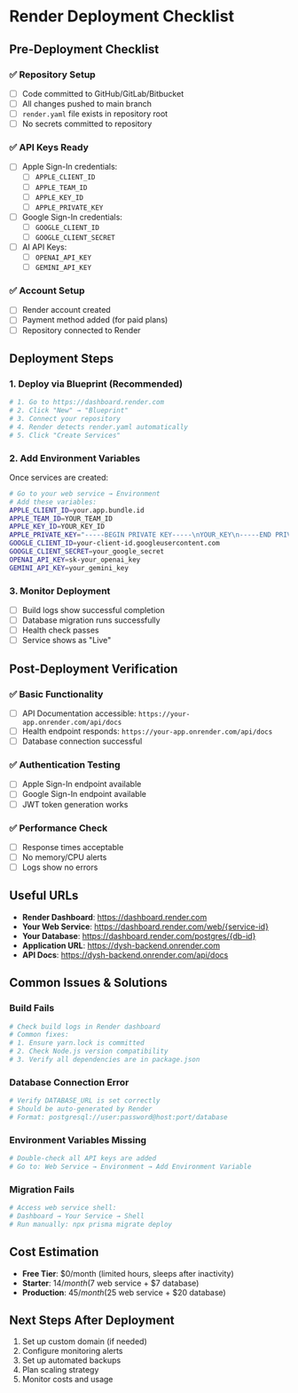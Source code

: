 # Render Deployment Checklist

## Pre-Deployment Checklist

### ✅ Repository Setup
- [ ] Code committed to GitHub/GitLab/Bitbucket
- [ ] All changes pushed to main branch
- [ ] `render.yaml` file exists in repository root
- [ ] No secrets committed to repository

### ✅ API Keys Ready
- [ ] Apple Sign-In credentials:
  - [ ] `APPLE_CLIENT_ID`
  - [ ] `APPLE_TEAM_ID`
  - [ ] `APPLE_KEY_ID`
  - [ ] `APPLE_PRIVATE_KEY`
- [ ] Google Sign-In credentials:
  - [ ] `GOOGLE_CLIENT_ID`
  - [ ] `GOOGLE_CLIENT_SECRET`
- [ ] AI API Keys:
  - [ ] `OPENAI_API_KEY`
  - [ ] `GEMINI_API_KEY`

### ✅ Account Setup
- [ ] Render account created
- [ ] Payment method added (for paid plans)
- [ ] Repository connected to Render

## Deployment Steps

### 1. Deploy via Blueprint (Recommended)
```bash
# 1. Go to https://dashboard.render.com
# 2. Click "New" → "Blueprint"
# 3. Connect your repository
# 4. Render detects render.yaml automatically
# 5. Click "Create Services"
```

### 2. Add Environment Variables
Once services are created:
```bash
# Go to your web service → Environment
# Add these variables:
APPLE_CLIENT_ID=your.app.bundle.id
APPLE_TEAM_ID=YOUR_TEAM_ID
APPLE_KEY_ID=YOUR_KEY_ID
APPLE_PRIVATE_KEY="-----BEGIN PRIVATE KEY-----\nYOUR_KEY\n-----END PRIVATE KEY-----"
GOOGLE_CLIENT_ID=your-client-id.googleusercontent.com
GOOGLE_CLIENT_SECRET=your_google_secret
OPENAI_API_KEY=sk-your_openai_key
GEMINI_API_KEY=your_gemini_key
```

### 3. Monitor Deployment
- [ ] Build logs show successful completion
- [ ] Database migration runs successfully
- [ ] Health check passes
- [ ] Service shows as "Live"

## Post-Deployment Verification

### ✅ Basic Functionality
- [ ] API Documentation accessible: `https://your-app.onrender.com/api/docs`
- [ ] Health endpoint responds: `https://your-app.onrender.com/api/docs`
- [ ] Database connection successful

### ✅ Authentication Testing
- [ ] Apple Sign-In endpoint available
- [ ] Google Sign-In endpoint available
- [ ] JWT token generation works

### ✅ Performance Check
- [ ] Response times acceptable
- [ ] No memory/CPU alerts
- [ ] Logs show no errors

## Useful URLs
- **Render Dashboard**: https://dashboard.render.com
- **Your Web Service**: https://dashboard.render.com/web/{service-id}
- **Your Database**: https://dashboard.render.com/postgres/{db-id}
- **Application URL**: https://dysh-backend.onrender.com
- **API Docs**: https://dysh-backend.onrender.com/api/docs

## Common Issues & Solutions

### Build Fails
```bash
# Check build logs in Render dashboard
# Common fixes:
# 1. Ensure yarn.lock is committed
# 2. Check Node.js version compatibility
# 3. Verify all dependencies are in package.json
```

### Database Connection Error
```bash
# Verify DATABASE_URL is set correctly
# Should be auto-generated by Render
# Format: postgresql://user:password@host:port/database
```

### Environment Variables Missing
```bash
# Double-check all API keys are added
# Go to: Web Service → Environment → Add Environment Variable
```

### Migration Fails
```bash
# Access web service shell:
# Dashboard → Your Service → Shell
# Run manually: npx prisma migrate deploy
```

## Cost Estimation
- **Free Tier**: $0/month (limited hours, sleeps after inactivity)
- **Starter**: $14/month ($7 web service + $7 database)
- **Production**: $45/month ($25 web service + $20 database)

## Next Steps After Deployment
1. Set up custom domain (if needed)
2. Configure monitoring alerts
3. Set up automated backups
4. Plan scaling strategy
5. Monitor costs and usage 